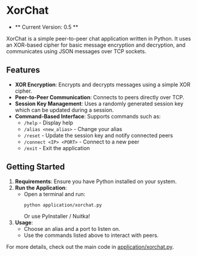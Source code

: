 # XorChat

- ** Current Version: 0.5 **

XorChat is a simple peer-to-peer chat application written in Python. It uses an XOR-based cipher for basic message encryption and decryption, and communicates using JSON messages over TCP sockets.

## Features

- **XOR Encryption**: Encrypts and decrypts messages using a simple XOR cipher.
- **Peer-to-Peer Communication**: Connects to peers directly over TCP.
- **Session Key Management**: Uses a randomly generated session key which can be updated during a session.
- **Command-Based Interface**: Supports commands such as:
  - `/help` - Display help
  - `/alias <new_alias>` - Change your alias
  - `/reset` - Update the session key and notify connected peers
  - `/connect <IP> <PORT>` - Connect to a new peer
  - `/exit` - Exit the application

## Getting Started

1. **Requirements**: Ensure you have Python installed on your system.
2. **Run the Application**:
   - Open a terminal and run:
     ```sh
     python application/xorchat.py
     ```
     Or use PyInstaller / Nuitka!
3. **Usage**:
   - Choose an alias and a port to listen on.
   - Use the commands listed above to interact with peers.

For more details, check out the main code in [application/xorchat.py](application/xorchat.py).
